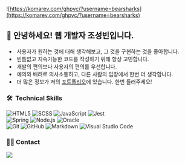 ![https://komarev.com/ghpvc/?username=bearsharks](https://komarev.com/ghpvc/?username=bearsharks)


## 👋 안녕하세요! 웹 개발자 조성빈입니다.

- &nbsp;사용자가 원하는 것에 대해 생각해보고, 그 것을 구현하는 것을 좋아합니다.
- &nbsp;빈틈없고 지속가능한 코드를 작성하기 위해 항상 고민합니다.
- &nbsp;개발의 편의보다 사용자의 편의를 우선합니다.
- &nbsp;예의와 배려로 의사소통하고, 다른 사람의 입장에서 한번 더 생각합니다.
- &nbsp;더 많은 정보가 저의 <a href="https://bearsharks.github.io/portfolio">포트폴리오</a>에 있습니다. 한번 들러주세요!


### 🛠 &nbsp;Technical Skills
![HTML5](https://img.shields.io/badge/-HTML-001A23?style=flat&logo=HTML5)
![SCSS](https://img.shields.io/badge/-SCSS-001A23?style=flat&logo=SASS)
![JavaScript](https://img.shields.io/badge/-JavaScript-001A23?style=flat&logo=javascript)
![Jest](https://img.shields.io/badge/-Jest-001A23?style=flat&logo=jest)\
![Spring](https://img.shields.io/badge/-Spring-001A23?style=flat&logo=spring)
![Node.js](https://img.shields.io/badge/-Node.js-001A23?style=flat&logo=node.js)
![Oracle](https://img.shields.io/badge/-Oracle-001A23?style=flat&logo=Oracle)\
![Git](https://img.shields.io/badge/-Git-05122A?style=flat&logo=git)
![GitHub](https://img.shields.io/badge/-GitHub-05122A?style=flat&logo=github)
![Markdown](https://img.shields.io/badge/-Markdown-05122A?style=flat&logo=markdown)
![Visual Studio Code](https://img.shields.io/badge/-Visual%20Studio%20Code-05122A?style=flat&logo=visual-studio-code&logoColor=007ACC)


### 🤝🏻 Contact
<a href="mailto:iginganza@gmail.com"><img src="https://img.shields.io/badge/-iginganza@gmail.com-D14836?style=flat&logo=Gmail&logoColor=white"/></a>

